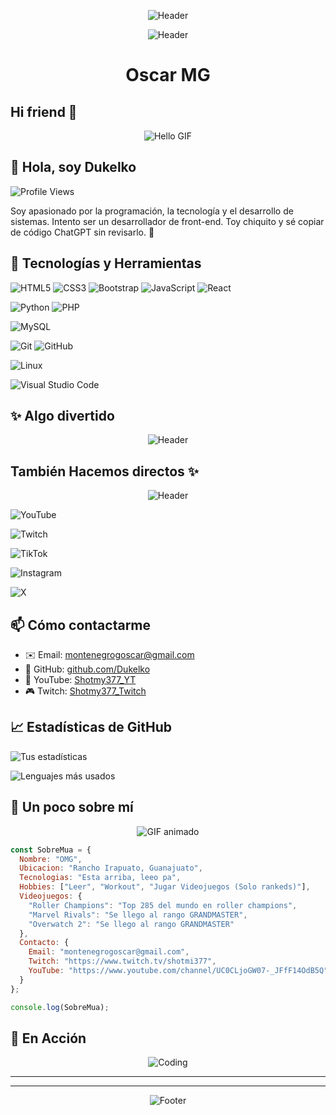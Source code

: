 <div align="center">

![Header](https://i.pinimg.com/originals/df/68/0d/df680de08192fb5db285c443390df332.gif)

![Header](https://64.media.tumblr.com/6edd8b61fc5842d46143b557c117d472/7eea263559329a1f-87/s540x810/63ed6034aa34bebaa168ab1525138f12e724f691.gif)
   
</div>

<h1 align="center">Oscar MG </h1>

## Hi friend 👋

<div align="center">
  
  ![Hello GIF](https://media.tenor.com/zpiFeuK1dEYAAAAM/space-ranger-juno.gif)
  
</div>

## 👋 Hola, soy Dukelko

![Profile Views](https://komarev.com/ghpvc/?username=Dukeloko&color=orange)

Soy apasionado por la programación, la tecnología y el desarrollo de sistemas. Intento ser un desarrollador de front-end. Toy chiquito y sé copiar de código ChatGPT sin revisarlo. 🚀   

## 🚀 Tecnologías y Herramientas

![HTML5](https://img.shields.io/badge/html5-%23E34F26.svg?style=for-the-badge&logo=html5&logoColor=white)
![CSS3](https://img.shields.io/badge/css3-%231572B6.svg?style=for-the-badge&logo=css3&logoColor=white)
![Bootstrap](https://img.shields.io/badge/bootstrap-%23563D7C.svg?style=for-the-badge&logo=bootstrap&logoColor=white)
![JavaScript](https://img.shields.io/badge/javascript-%23F7DF1E.svg?style=for-the-badge&logo=javascript&logoColor=black)
![React](https://img.shields.io/badge/react-%2320232a.svg?style=for-the-badge&logo=react&logoColor=%2361DAFB)

![Python](https://img.shields.io/badge/python-%233776AB.svg?style=for-the-badge&logo=python&logoColor=white)
![PHP](https://img.shields.io/badge/php-%23777BB4.svg?style=for-the-badge&logo=php&logoColor=white)

![MySQL](https://img.shields.io/badge/mysql-%234479A1.svg?style=for-the-badge&logo=mysql&logoColor=white)

![Git](https://img.shields.io/badge/git-%23F05033.svg?style=for-the-badge&logo=git&logoColor=white)
![GitHub](https://img.shields.io/badge/github-%23121011.svg?style=for-the-badge&logo=github&logoColor=white)

![Linux](https://img.shields.io/badge/linux-%23FCC624.svg?style=for-the-badge&logo=linux&logoColor=black)

![Visual Studio Code](https://img.shields.io/badge/VS%20Code-0078d7.svg?style=for-the-badge&logo=visual-studio-code&logoColor=white)

## ✨ Algo divertido
<div align="center">

![Header](https://img1.picmix.com/output/pic/normal/9/3/7/6/11906739_1afa8.gif)
  
</div>

## También Hacemos directos ✨

<div align="center">

![Header](https://i.pinimg.com/originals/0d/c9/87/0dc987cab7bc9c384caaf0d4a18512fd.gif)
  
</div>

![YouTube](https://img.shields.io/badge/youtube-%23FF0000.svg?style=for-the-badge&logo=youtube&logoColor=white)

![Twitch](https://img.shields.io/badge/twitch-%239146FF.svg?style=for-the-badge&logo=twitch&logoColor=white)

![TikTok](https://img.shields.io/badge/TikTok-%23000000.svg?style=for-the-badge&logo=tiktok&logoColor=white)

![Instagram](https://img.shields.io/badge/Instagram-%23E4405F.svg?style=for-the-badge&logo=instagram&logoColor=white)

![X](https://img.shields.io/badge/X-%23000000.svg?style=for-the-badge&logo=x&logoColor=white)

## 📫 Cómo contactarme
- ✉️ Email: [montenegrogoscar@gmail.com](mailto:montenegrogoscar@gmail.com)
- 🐙 GitHub: [github.com/Dukelko](https://github.com/Dukelko)
- 🎥 YouTube: [Shotmy377_YT](https://www.youtube.com/channel/UC0CLjoGW07-_JFfF14OdB5Q)
- 🎮 Twitch: [Shotmy377_Twitch](https://www.twitch.tv/shotmi377)

## 📈 Estadísticas de GitHub
![Tus estadísticas](https://github-readme-stats.vercel.app/api?username=Dukeloko&show_icons=true&theme=cobalt)

![Lenguajes más usados](https://github-readme-stats.vercel.app/api/top-langs/?username=Dukeloko&layout=compact&theme=dracula)

## 🎉 Un poco sobre mí

<div align="center">
  
![GIF animado](https://64.media.tumblr.com/8841242a4ec6c09fb196db8f1beed65a/tumblr_pdw6ibS3TG1w00t0oo1_540.gif)
  
</div>

```javascript
const SobreMua = {
  Nombre: "OMG",
  Ubicacion: "Rancho Irapuato, Guanajuato",
  Tecnologias: "Esta arriba, leeo pa",
  Hobbies: ["Leer", "Workout", "Jugar Videojuegos (Solo rankeds)"],
  Videojuegos: {
    "Roller Champions": "Top 285 del mundo en roller champions",
    "Marvel Rivals": "Se llego al rango GRANDMASTER",
    "Overwatch 2": "Se llego al rango GRANDMASTER"
  },
  Contacto: {
    Email: "montenegrogoscar@gmail.com",
    Twitch: "https://www.twitch.tv/shotmi377",
    YouTube: "https://www.youtube.com/channel/UC0CLjoGW07-_JFfF14OdB5Q"
  }
};

console.log(SobreMua);

```

## 🎥 En Acción

<div align="center">
  
![Coding](https://64.media.tumblr.com/6eabdda5e47253326f58c48f56ce6146/e3361202ab3384b7-9e/s540x810/ce62f1ddecd7b2ae338a0a834fe5514cd3ecba3f.gif)
  
</div>

---

---

<div align="center">
  
![Footer](https://cdn.dribbble.com/userupload/22109882/file/original-43e9db136063d6a7da03169325fc479a.gif)
  
</div>

